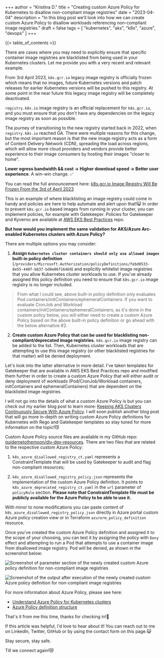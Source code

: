 +++
author = "Kristina D."
title = "Creating custom Azure Policy for Kubernetes to disallow non-compliant image registries"
date = "2023-04-04"
description = "In this blog post we'll look into how we can create custom Azure Policy to disallow workloads referencing non-compliant image registries."
draft = false
tags = [
    "kubernetes",
    "aks",
    "k8s",
    "azure",
    "devops"
]
+++

{{< table_of_contents >}}

There are cases where you may need to explicitly ensure that specific container image registries are blacklisted from being used in your Kubernetes clusters. Let me provide you with a very recent and relevant example.

From 3rd April 2023, ```k8s.gcr.io``` legacy image registry is officially frozen which means that no images, future Kubernetes versions and patch releases for earlier Kubernetes versions will be pushed to this registry. At some point in the near future this legacy image registry will be completely deactivated.

```registry.k8s.io``` image registry is an official replacement for ```k8s.gcr.io```, and you must ensure that you don't have any dependencies on the legacy image registry as soon as possible.

The journey of transitioning to the new registry started back in 2022, when ```registry.k8s.io``` reached GA. There were multiple reasons for this change, but the most important reason is that the new image registry acts as a form of Content Delivery Network (CDN), spreading the load across regions, which will allow more cloud providers and vendors provide better experience to their image consumers by hosting their images "closer to home". 

**Lower egress bandwidth && cost -> Higher download speed -> Better user experience**. A win-win change. ✅ 

You can read the full announcement here: [k8s.gcr.io Image Registry Will Be Frozen From the 3rd of April 2023](https://kubernetes.io/blog/2023/02/06/k8s-gcr-io-freeze-announcement/)

This is an example of where blacklisting an image registry could come in handy and policies are here to help automate and alert upon that!😺 In order to prevent ```k8s.gcr.io``` based images from running in your cluster, you can implement policies, for example with Gatekeeper. Policies for Gatekeeper and Kyverno are available at [AWS EKS Best Practices](https://github.com/aws/aws-eks-best-practices/tree/master/policies/k8s-registry-deprecation) repo.

**But how would you implement the same validation for AKS/Azure Arc-enabled Kubernetes clusters with Azure Policy?**

There are multiple options you may consider:

1. **Assign ```Kubernetes cluster containers should only use allowed images``` built-in policy definition** (```/providers/Microsoft.Authorization/policyDefinitions/febd0533-8e55-448f-b837-bd0e06f16469```) and explicitly whitelist image registries that you allow Kubernetes cluster workloads to use. If you've already assigned this policy definition you need to ensure that ```k8s.gcr.io``` image registry is no longer included. 

> From what I could see, above built-in policy definition only evaluates Pod containers/initContainers/ephemeralContainers. If you want to evaluate CronJob and Workload containers/initContainers/ephemeralContainers, as it's done in the custom policy below, you will either need to create a custom Azure Policy based on the above built-in policy definition or go ahead with the below alternative #2.

2. **Create custom Azure Policy that can be used for blacklisting non-compliant/deprecated image registries.** ```k8s.gcr.io``` image registry can be added to the list. Then, Kubernetes cluster workloads that are attempting to use this image registry (or other blacklisted registries for that matter) will be denied deployment. 

Let's look into the latter alternative in more detail. I've taken templates for Gatekeeper that are available in AWS EKS Best Practices repo and modified them further in order to create a custom Azure Policy that will either audit or deny deployment of workloads (Pod/CronJob/Workload containers, initContainers and ephemeralContainers) that are dependent on the blacklisted image registries.

I will not go into the details of what a custom Azure Policy is but you can check out my earlier blog post to learn more: [Keeping AKS Clusters Continuously Secure With Azure Policy](https://kristhecodingunicorn.com/post/aks_azure_policy/). I will soon publish another blog post that will go more in-depth on writing custom Azure Policy definitions for Kubernetes with Rego and Gatekeeper templates so stay tuned for more information on the topic!😼

Custom Azure Policy source files are available in my GitHub repo: [guidemetothemoon/div-dev-resources](https://github.com/guidemetothemoon/div-dev-resources/tree/main/help-resources/kubernetes/azure-policy/k8s_disallowed_image_registries). There are two files that are related to the respective custom Azure Policy:

1. ```k8s_azure_disallowed_registry_ct.yaml``` represents a ConstraintTemplate that will be used by Gatekeeper to audit and flag non-compliant resources;

2. ```k8s_azure_disallowed_registry_policy.json``` represents the implementation of the custom Azure Policy definition. It points to ```k8s_azure_deprecated_registry_ct.yaml``` in the ```url``` parameter of ```policyRule``` section. **Please note that ConstraintTemplate file must be publicly available for the Azure Policy to be able to use it.**

With minor to none modifications you can paste content of ```k8s_azure_disallowed_registry_policy.json``` directly in Azure portal custom Azure policy creation view or in Terraform ```azurerm_policy_definition``` resource.

Once you've created the custom Azure Policy definition and assigned it to the scope of your choosing, you can test it by assigning the policy with ```Deny``` effect and attempting to run a Pod that attempts to use a container image from disallowed image registry. Pod will be denied, as shown in the screenshot below:

![Screenshot of parameter section of the newly created custom Azure policy definition for non-compliant image registries](../../images/k8s_registry_azpolicy/k8s_registry_azpolicy_params.png)

![Screenshot of the output after execution of the newly created custom Azure policy definition for non-compliant image registries](../../images/k8s_registry_azpolicy/k8s_deprecated_registry_azpolicy_output.png)

For more information about Azure Policy, please see here: 

* [Understand Azure Policy for Kubernetes clusters](https://learn.microsoft.com/en-us/azure/governance/policy/concepts/policy-for-kubernetes)
* [Azure Policy definition structure](https://learn.microsoft.com/en-us/azure/governance/policy/concepts/definition-structure)

That's it from me this time, thanks for checking in!💖

If this article was helpful, I'd love to hear about it! You can reach out to me on LinkedIn, Twitter, GitHub or by using the contact form on this page.😺

Stay secure, stay safe.

Till we connect again!😻